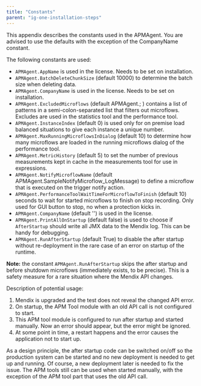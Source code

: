 ```yaml
---
title: "Constants"
parent: "ig-one-installation-steps"
---
```

This appendix describes the constants used in the APMAgent. You are advised to use the defaults with the exception of the CompanyName constant.

The following constants are used:

*   `APMAgent.AppName` is used in the license. Needs to be set on installation.
*   `APMAgent.BatchDeleteChunkSize` (default 10000) to determine the batch size when deleting data.
*   `APMAgent.CompanyName` is used in the license. Needs to be set on installation.
*   `APMAgent.ExcludedMicroflows` (default APMAgent.; ) contains a list of patterns in a semi-colon-separated  list that filters out microflows. Excludes are used in the statistics tool and the performance tool.
*   `APMAgent.InstanceIndex` (default 0) is used only for on premise load balanced situations to give each instance a unique number.
*   `APMAgent.MaxRunningMicroflowsInDialog` (default 10) to determine how many microflows are loaded in the  running microflows dialog of the performance tool.
*   `APMAgent.MetricHistory` (default 5) to set the number of previous measurements kept in cache in the measurements tool for use in expressions.
*   `APMAgent.NotifyMicroflowName` (default APMAgent.SampleNotifyMicroflow_LogMessage) to define a microflow that is executed on the trigger notify action.
*   `APMAgent.PerformanceToolWaitTimeForMicroflowToFinish` (default 10) seconds to wait for started microflows  to finish on stop recording. Only used for GUI button to stop, no when a protection kicks in.
*   `APMAgent.CompanyName` (default '<company name constant>') is used in the license.
*   `APMAgent.PrintAllOnStartup` (default false) is used to choose if `AfterStartup` should write all JMX data  to the Mendix log. This can be handy for debugging.
*   `APMAgent.RunAfterStartup` (default True) to disable the after startup without re-deployment in the rare case of an error on startup of the runtime.

**Note:** the constant `APMAgent.RunAfterStartup` skips the after startup and before shutdown microflows (immediately exists, to be precise). This is a safety measure for a rare situation where the Mendix API changes.

Description of potential usage:

1. Mendix is upgraded and the test does not reveal the changed API error.
2. On startup, the APM Tool module with an old API call is not configured to start.
3. This APM tool module is configured to run after startup and started manually. Now an error should appear, but the error might be ignored.
4. At some point in time, a restart happens and the error causes the application not to start up.

As a design principle, the after startup code can be switched on/off so the production system can be started and no new deployment is needed to get up and running. Of course, a new deployment later is needed to fix the issue. The APM tools still can be used when started manually, with the exception of the APM tool part that uses the old API call.
